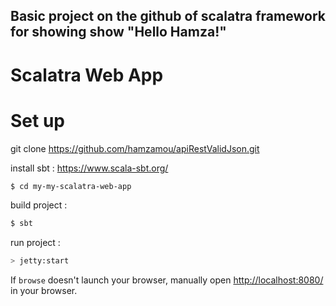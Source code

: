 ## Basic project on the github of scalatra framework for showing show "Hello Hamza!" ##


# Scalatra Web App #

# Set up #

git clone https://github.com/hamzamou/apiRestValidJson.git

install sbt : https://www.scala-sbt.org/ 

```sh
$ cd my-my-scalatra-web-app
```

build project :

```sh
$ sbt
```
run project :

```sh
> jetty:start
```

If `browse` doesn't launch your browser, manually open [http://localhost:8080/](http://localhost:8080/) in your browser.


